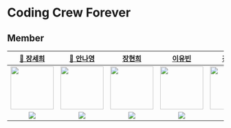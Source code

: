 # Coding Crew Forever

## Member


| [💜 장세희](https://github.com/julia8024) | [🥨 안나영](https://github.com/ahma0) | [장현희](https://github.com/hhJ830) | [이유빈](https://github.com/youbbin) | [강채련](https://github.com/chaeryeon823) |
| :---: | :---: | :---: | :---: | :---: |
| <img src="https://avatars.githubusercontent.com/u/79641953?v=4" width="100px;" alt=""/> | <img src="https://avatars.githubusercontent.com/u/84761609?v=4" width="100px;" alt=""/> | <img src="https://avatars.githubusercontent.com/u/99874673?v=4" width="100px;" alt=""/> | <img src="https://avatars.githubusercontent.com/u/91596873?v=4" width="100px;" alt=""/> | <img src="https://avatars.githubusercontent.com/u/87600308?v=4" width="100px;" alt=""/> |
| <a href="https://solved.ac/julia8024"><img src="http://mazassumnida.wtf/api/mini/generate_badge?boj=julia8024"/></a> | <a href="https://solved.ac/dsd932"><img src="http://mazassumnida.wtf/api/mini/generate_badge?boj=dsd932"/></a> | <a href="https://solved.ac/jhh0830"><img src="http://mazassumnida.wtf/api/mini/generate_badge?boj=jhh0830"/></a> | <a href="https://solved.ac/youbbqlsl"><img src="http://mazassumnida.wtf/api/mini/generate_badge?boj=youbbqlsl"/></a> | <a href="https://solved.ac/chch_xili"><img src="http://mazassumnida.wtf/api/mini/generate_badge?boj=chch_xili"/></a> |
